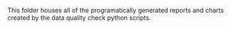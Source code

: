 This folder houses all of the programatically generated reports and charts created by the data quality check python scripts.
